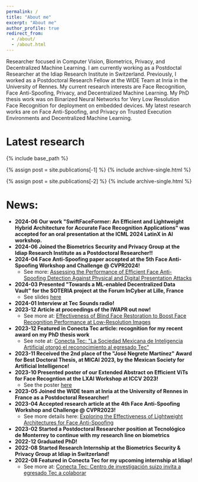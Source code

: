 ```yaml
---
permalink: /
title: "About me"
excerpt: "About me"
author_profile: true
redirect_from: 
  - /about/
  - /about.html
---
```


Researcher focused in Computer Vision, Biometrics, Privacy, and Decentralized Machine Learning. I am currently working as a Postdoctal Researcher at the Idiap Research Institute in Switzerland. Previously, I worked as a Postdoctoral Research Fellow at the WIDE Team at Inria in the University of Rennes. My current research interests are Face Recognition, Face Anti-Spoofing, Privacy, and Decentralized Machine Learning. My PhD thesis work was on Binarized Neural Networks for Very Low Resolution Face Recognition for deployment on embedded devices. My latest research works are on Face Anti-Spoofing, and Privacy on Trusted Execution Environments and Decentralized Machine Learning.

Latest research
======

{% include base_path %}

{% assign post = site.publications[-1] %}
{% include archive-single.html %}

{% assign post = site.publications[-2] %}
{% include archive-single.html %}

<!-- Education
======

<table class="no_border">
    <tbody>
      <tr>
            <td><a href="https://tec.mx"><img src="/images/tec_logo.png"></a></td>
            <td><div>Tecnológico de Monterrey</div><div>State of Mexico, Mexico</div></td>
            <td>Ph.D. in Computer Science</td>
            <td>Jan 2019 - Dec 2022</td>
        </tr>
        <tr>
            <td><a href="https://www.stevens.edu/"><img src="/images/stevens_logo.png"></a></td>
            <td><div>Stevens Institute of Technology</div><div>New Jersey, USA</div></td>
            <td>M.Sc. in Computer Science</td>
            <td>Aug. 2016 - May 2018</td>
        </tr>
        <tr>
            <td><a href="https://tec.mx"><img src="/images/tec_logo.png"></a></td>
            <td><div>Tecnológico de Monterrey</div><div>State of Mexico, Mexico</div></td>
            <td>B.Sc. Computer Science and Technology</td>
            <td>Aug 2011 - Dec 2015</td>
        </tr>
    </tbody>
</table>

<style>
  .no_border, .no_border tr, .no_border td{
    border: none;
    text-align:center;
  }
  .no_border img{
    width: 70%;
    height:auto;
  }
</style> -->


News:
======

- **2024-06 Our work "SwiftFaceFormer: An Efficient and Lightweight Hybrid Architecture for Accurate Face Recognition Applications" was accepted for an oral presentation at the ICML 2024 LatinX in AI workshop.**
- **2024-06 Joined the Biometrics Security and Privacy Group at the Idiap Research Institute as a Postdoctoral Researcher!!**
- **2024-04 Face Anti-Spoofing paper accepted at the 5th Face Anti-Spoofing Workshop and Challenge @ CVPR2024!**
  - See more: [Assessing the Performance of Efficient Face Anti-Spoofing Detection Against Physical and Digital Presentation Attacks](publication/2024-06-17-Assessing-Efficient-FAS-Digital)
- **2024-03 Presented "Towards a ML-enabled Decentralized Data Vault" for the SOTERIA project at the Forum InCyber at Lille, France**
  - See slides [here](files/Forum_In_Cyber_march_2024.pdf)
- **2024-01 Interview at Tec Sounds radio!**
- **2023-12 Article at proceedings of the IWAPR out now!**
  - See more at: [Effectiveness of Blind Face Restoration to Boost Face Recognition Performance at Low-Resolution Images](publication/2023-10-03-Effectiveness-Blind-Face-Restoration-FR)
- **2023-12 Featured in Conecta Tec article: recognition for my recent award on my PhD thesis work**
  - See note at: [Conecta Tec: "La Sociedad Mexicana de Inteligencia Artificial otorgó el reconocimiento al egresado Tec"](https://conecta.tec.mx/es/noticias/estado-de-mexico/educacion/egresado-tec-reconocido-por-tesis-doctoral-en-inteligencia)
- **2023-11 Received the 2nd place of the "José Negrete Martínez" Award for Best Doctoral Thesis, at MICAI 2023, by the Mexican Society for Artificial Intelligence!**
- **2023-10 Presented poster of our Extended Abstract on Efficient ViTs for Face Recogntion at the LXAI Workshop at ICCV 2023!**
  - See the poster [here](files/LUEVANO-GARCIA-Luis-Santiago-WIDE-ICCVW2023-Poster-LXAI.pdf)
- **2023-05 Joined the WIDE team at Inria at the University of Rennes in France as a Postdoctoral Researcher!**
- **2023-04 Accepted research article at the 4th Face Anti-Spoofing Workshop and Challenge @ CVPR2023!**
  - See more details here: [Exploring the Effectiveness of Lightweight Architectures for Face Anti-Spoofing](publication/2023-06-18-Exploring-Face-Anti-Spoofing)
- **2023-02 Started a Postdoctoral Researcher position at Tecnológico de Monterrey to continue with my research line on biometrics**
- **2022-12 Graduated PhD!**
- **2022-08 Started Research Internship at the Biometrics Security & Privacy Group at Idiap in Switzerland!**
- **2022-08 Featured in Conecta Tec for my upcoming internship at Idiap!**
  - See more at: [Conecta Tec: Centro de investigación suizo invita a egresado Tec a colaborar](https://conecta.tec.mx/es/noticias/estado-de-mexico/educacion/centro-de-investigacion-suizo-invita-egresado-tec-colaborar)